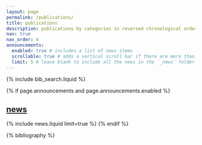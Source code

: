 ```yaml
---
layout: page
permalink: /publications/
title: publications
description: publications by categories in reversed chronological order. generated by jekyll-scholar.
nav: true
nav_order: 4
announcements:
  enabled: true # includes a list of news items
  scrollable: true # adds a vertical scroll bar if there are more than 3 news items
  limit: 5 # leave blank to include all the news in the `_news` folder
---
```


<!-- _pages/publications.md -->

<!-- Bibsearch Feature -->

{% include bib_search.liquid %}

<!-- News -->

{% if page.announcements and page.announcements.enabled %}

  <h2>
    <a href="{{ '/news/' | relative_url }}" style="color: inherit">news</a>
  </h2>
  {% include news.liquid limit=true %}
{% endif %}

<div class="publications">

{% bibliography %}

</div>
